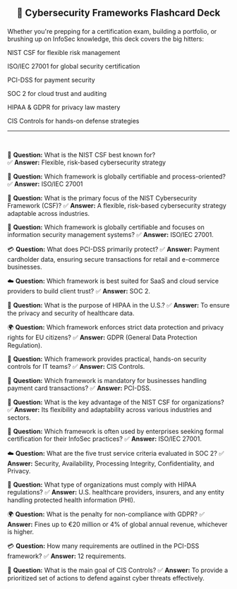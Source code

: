 <h2><p align="center">🧊 Cybersecurity Frameworks Flashcard Deck</></h2>

Whether you're prepping for a certification exam, building a portfolio, or brushing up on InfoSec knowledge, this deck covers the big hitters:

NIST CSF for flexible risk management

ISO/IEC 27001 for global security certification

PCI-DSS for payment security

SOC 2 for cloud trust and auditing

HIPAA & GDPR for privacy law mastery

CIS Controls for hands-on defense strategies

---
<br>


🧠 **Question:** What is the NIST CSF best known for?  
✅ **Answer:** Flexible, risk-based cybersecurity strategy  

📘 **Question:** Which framework is globally certifiable and process-oriented?  
✅ **Answer:** ISO/IEC 27001

🧠 **Question:** What is the primary focus of the NIST Cybersecurity Framework (CSF)?
✅ **Answer:** A flexible, risk-based cybersecurity strategy adaptable across industries.

📘 **Question:** Which framework is globally certifiable and focuses on information security management systems?
✅ **Answer:** ISO/IEC 27001.

💳 **Question:** What does PCI-DSS primarily protect?
✅ **Answer:** Payment cardholder data, ensuring secure transactions for retail and e-commerce businesses.

☁️ **Question:** Which framework is best suited for SaaS and cloud service providers to build client trust?
✅ **Answer:** SOC 2.

🏥 **Question:** What is the purpose of HIPAA in the U.S.?
✅ **Answer:** To ensure the privacy and security of healthcare data.

🌍 **Question:** Which framework enforces strict data protection and privacy rights for EU citizens?
✅ **Answer:** GDPR (General Data Protection Regulation).

🧱 **Question:** Which framework provides practical, hands-on security controls for IT teams?
✅ **Answer:** CIS Controls.

🔐 **Question:** Which framework is mandatory for businesses handling payment card transactions?
✅ **Answer:** PCI-DSS.

🧠 **Question:** What is the key advantage of the NIST CSF for organizations?
✅ **Answer:** Its flexibility and adaptability across various industries and sectors.

📘 **Question:** Which framework is often used by enterprises seeking formal certification for their InfoSec practices?
✅ **Answer:** ISO/IEC 27001.

☁️ **Question:** What are the five trust service criteria evaluated in SOC 2?
✅ **Answer:** Security, Availability, Processing Integrity, Confidentiality, and Privacy.

🏥 **Question:** What type of organizations must comply with HIPAA regulations?
✅ **Answer:** U.S. healthcare providers, insurers, and any entity handling protected health information (PHI).

🌍 **Question:** What is the penalty for non-compliance with GDPR?
✅ **Answer:** Fines up to €20 million or 4% of global annual revenue, whichever is higher.

💳 **Question:** How many requirements are outlined in the PCI-DSS framework?
✅ **Answer:** 12 requirements.

🧱 **Question:** What is the main goal of CIS Controls?
✅ **Answer:** To provide a prioritized set of actions to defend against cyber threats effectively.